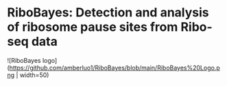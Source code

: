 # RiboBayes: Detection and analysis of ribosome pause sites from Ribo-seq data

![RiboBayes logo](https://github.com/amberluo1/RiboBayes/blob/main/RiboBayes%20Logo.png | width=50)

